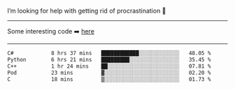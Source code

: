 I’m looking for help with getting rid of procrastination 🤔

-----

Some interesting code :arrow_right: [here](https://github.com/zhen8838/playground)

-----

<!--START_SECTION:waka-->

```txt
C#            8 hrs 37 mins   ████████████░░░░░░░░░░░░░   48.05 %
Python        6 hrs 21 mins   █████████░░░░░░░░░░░░░░░░   35.45 %
C++           1 hr 24 mins    ██░░░░░░░░░░░░░░░░░░░░░░░   07.81 %
Pod           23 mins         ▓░░░░░░░░░░░░░░░░░░░░░░░░   02.20 %
C             18 mins         ▒░░░░░░░░░░░░░░░░░░░░░░░░   01.73 %
```

<!--END_SECTION:waka-->

<!--
**zhen8838/zhen8838** is a ✨ _special_ ✨ repository because its `README.md` (this file) appears on your GitHub profile.

Here are some ideas to get you started:

- 🔭 I’m currently working on ...
- 🌱 I’m currently learning ...
- 👯 I’m looking to collaborate on ...
 ...
- 💬 Ask me about ...
- 📫 How to reach me: ...
- 😄 Pronouns: ...
- ⚡ Fun fact: ...
-->
